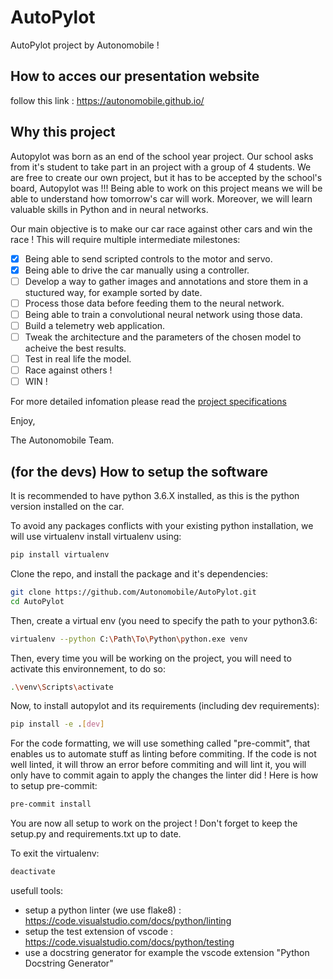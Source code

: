 # AutoPylot
AutoPylot project by Autonomobile !

## How to acces our presentation website

follow this link :
https://autonomobile.github.io/

## Why this project 

Autopylot was born as an end of the school year project. Our school asks from it's student to take part in an project with a group of 4 students. We are free to create our own project, but it has to be accepted by the school's board, Autopylot was !!!
Being able to work on this project means we will be able to understand how tomorrow's car will work. Moreover, we will learn valuable skills in Python and in neural networks.

Our main objective is to make our car race against other cars and win the race !
This will require multiple intermediate milestones:

 - [x] Being able to send scripted controls to the motor and servo.
 - [x] Being able to drive the car manually using a controller.
 - [ ] Develop a way to gather images and annotations and store them in a stuctured way, for example sorted by date.
 - [ ] Process those data before feeding them to the neural network.
 - [ ] Being able to train a convolutional neural network using those data.
 - [ ] Build a telemetry web application.
 - [ ] Tweak the architecture and the parameters of the chosen model to acheive the best results.
 - [ ] Test in real life the model.
 - [ ] Race against others !
 - [ ] WIN !

For more detailed infomation please read the [project specifications](https://github.com/Autonomobile/AutoPylot/blob/main/project-specifications/project-specifications.pdf) 

Enjoy,

The Autonomobile Team.


## (for the devs) How to setup the software

It is recommended to have python 3.6.X installed, as this is the python version installed on the car.

To avoid any packages conflicts with your existing python installation, we will use virtualenv
install virtualenv using:
```bash
pip install virtualenv
```

Clone the repo, and install the package and it's dependencies:
```bash
git clone https://github.com/Autonomobile/AutoPylot.git
cd AutoPylot
```
Then, create a virtual env (you need to specify the path to your python3.6:
```bash
virtualenv --python C:\Path\To\Python\python.exe venv
```
Then, every time you will be working on the project, you will need to activate this environnement,
to do so:
```bash
.\venv\Scripts\activate
```

Now, to install autopylot and its requirements (including dev requirements):
```bash
pip install -e .[dev]
```

For the code formatting, we will use something called "pre-commit", that enables us to automate stuff as linting before commiting. If the code is not well linted, it will throw an error before commiting and will lint it, you will only have to commit again to apply the changes the linter did !
Here is how to setup pre-commit:
```bash
pre-commit install
```
You are now all setup to work on the project ! Don't forget to keep the setup.py and requirements.txt up to date.

To exit the virtualenv:
```bash
deactivate
```

usefull tools:
- setup a python linter (we use flake8) : https://code.visualstudio.com/docs/python/linting
- setup the test extension of vscode : https://code.visualstudio.com/docs/python/testing
- use a docstring generator for example the vscode extension "Python Docstring Generator"

